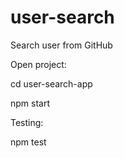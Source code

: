 # user-search
Search user from GitHub 

Open project:

cd user-search-app 

npm start 

Testing:

npm test 
